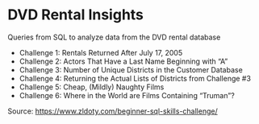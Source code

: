 # DVD Rental Insights

Queries from SQL to analyze data from the DVD rental database



* Challenge 1: Rentals Returned After July 17, 2005
* Challenge 2: Actors That Have a Last Name Beginning with “A”
* Challenge 3: Number of Unique Districts in the Customer Database
* Challenge 4: Returning the Actual Lists of Districts from Challenge #3
* Challenge 5: Cheap, (Mildly) Naughty Films
* Challenge 6: Where in the World are Films Containing “Truman”?

Source: https://www.zldoty.com/beginner-sql-skills-challenge/

